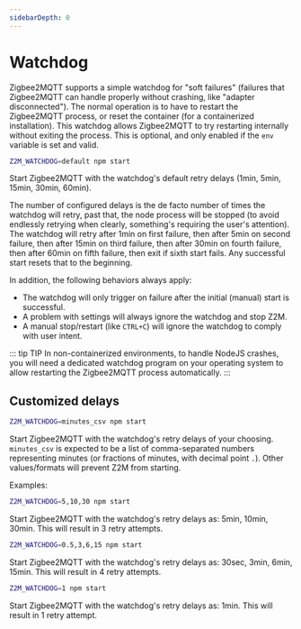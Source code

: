 ```yaml
---
sidebarDepth: 0
---
```


# Watchdog

Zigbee2MQTT supports a simple watchdog for "soft failures" (failures that Zigbee2MQTT can handle properly without crashing, like "adapter disconnected"). The normal operation is to have to restart the Zigbee2MQTT process, or reset the container (for a containerized installation). This watchdog allows Zigbee2MQTT to try restarting internally without exiting the process. This is optional, and only enabled if the `env` variable is set and valid.

```bash
Z2M_WATCHDOG=default npm start
```

Start Zigbee2MQTT with the watchdog's default retry delays (1min, 5min, 15min, 30min, 60min).

The number of configured delays is the de facto number of times the watchdog will retry, past that, the node process will be stopped (to avoid endlessly retrying when clearly, something's requiring the user's attention).
The watchdog will retry after 1min on first failure, then after 5min on second failure, then after 15min on third failure, then after 30min on fourth failure, then after 60min on fifth failure, then exit if sixth start fails. Any successful start resets that to the beginning.

In addition, the following behaviors always apply:
- The watchdog will only trigger on failure after the initial (manual) start is successful.
- A problem with settings will always ignore the watchdog and stop Z2M.
- A manual stop/restart (like `CTRL+C`) will ignore the watchdog to comply with user intent.

::: tip TIP
In non-containerized environments, to handle NodeJS crashes, you will need a dedicated watchdog program on your operating system to allow restarting the Zigbee2MQTT process automatically.
:::

## Customized delays

```bash
Z2M_WATCHDOG=minutes_csv npm start
```

Start Zigbee2MQTT with the watchdog's retry delays of your choosing.
`minutes_csv` is expected to be a list of comma-separated numbers representing minutes (or fractions of minutes, with decimal point `.`). Other values/formats will prevent Z2M from starting.

Examples:

```bash
Z2M_WATCHDOG=5,10,30 npm start
```

Start Zigbee2MQTT with the watchdog's retry delays as: 5min, 10min, 30min. This will result in 3 retry attempts.

```bash
Z2M_WATCHDOG=0.5,3,6,15 npm start
```

Start Zigbee2MQTT with the watchdog's retry delays as: 30sec, 3min, 6min, 15min. This will result in 4 retry attempts.


```bash
Z2M_WATCHDOG=1 npm start
```

Start Zigbee2MQTT with the watchdog's retry delays as: 1min. This will result in 1 retry attempt.

